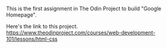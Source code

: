 This is the first assignment in The Odin Project to build "Google Homepage".

Here's the link to this project. 
https://www.theodinproject.com/courses/web-development-101/lessons/html-css